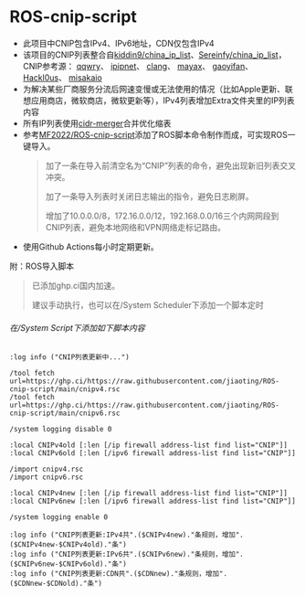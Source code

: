 # ROS-cnip-script

- 此项目中CNIP包含IPv4、IPv6地址，CDN仅包含IPv4
- 该项目的CNIP列表整合自[kiddin9/china_ip_list](https://github.com/kiddin9/china_ip_list)、[Sereinfy/china_ip_list](https://github.com/Sereinfy/china_ip_list)，CNIP参考源：
[qqwry](https://www.github.com/metowolf/iplist)、
[ipipnet](https://www.github.com/17mon/china_ip_list/)、
[clang](https://ispip.clang.cn/)、
[mayax](https://www.github.com/mayaxcn/china-ip-list/)、
[gaoyifan](https://www.github.com/gaoyifan/china-operator-ip/)、
[Hackl0us](https://www.github.com/Hackl0us/GeoIP2-CN/)、
[misakaio](https://www.github.com/misakaio/chnroutes2/)
- 为解决某些厂商服务分流后网速变慢或无法使用的情况（比如Apple更新、联想应用商店，微软商店，微软更新等），IPv4列表增加Extra文件夹里的IP列表内容
- 所有IP列表使用[cidr-merger](https://github.com/zhanhb/cidr-merger/)合并优化缩表
- 参考[MF2022/ROS-cnip-script](https://github.com/DMF2022/ROS-cnip-script)添加了ROS脚本命令制作而成，可实现ROS一键导入。
  >加了一条在导入前清空名为“CNIP”列表的命令，避免出现新旧列表交叉冲突。
  >
  >加了一条导入列表时关闭日志输出的指令，避免日志刷屏。
  >
  >增加了10.0.0.0/8，172.16.0.0/12，192.168.0.0/16三个内网网段到CNIP列表，避免本地网络和VPN网络走标记路由。
- 使用Github Actions每小时定期更新。




附：ROS导入脚本

>已添加ghp.ci国内加速。
>
>建议手动执行，也可以在/System Scheduler下添加一个脚本定时

###### 在/System Script下添加如下脚本内容
```
:log info ("CNIP列表更新中...")

/tool fetch url=https://ghp.ci/https://raw.githubusercontent.com/jiaoting/ROS-cnip-script/main/cnipv4.rsc
/tool fetch url=https://ghp.ci/https://raw.githubusercontent.com/jiaoting/ROS-cnip-script/main/cnipv6.rsc

/system logging disable 0

:local CNIPv4old [:len [/ip firewall address-list find list="CNIP"]]
:local CNIPv6old [:len [/ipv6 firewall address-list find list="CNIP"]]

/import cnipv4.rsc
/import cnipv6.rsc

:local CNIPv4new [:len [/ip firewall address-list find list="CNIP"]]
:local CNIPv6new [:len [/ipv6 firewall address-list find list="CNIP"]]

/system logging enable 0

:log info ("CNIP列表更新:IPv4共".($CNIPv4new)."条规则，增加".($CNIPv4new-$CNIPv4old)."条")
:log info ("CNIP列表更新:IPv6共".($CNIPv6new)."条规则，增加".($CNIPv6new-$CNIPv6old)."条")
:log info ("CNIP列表更新:CDN共".($CDNnew)."条规则，增加".($CDNnew-$CDNold)."条")
```

